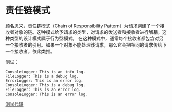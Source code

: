 # 责任链模式

顾名思义，责任链模式（Chain of Responsibility Pattern）为请求创建了一个接收者对象的链。这种模式给予请求的类型，对请求的发送者和接收者进行解耦。这种类型的设计模式属于行为型模式。
在这种模式中，通常每个接收者都包含对另一个接收者的引用。如果一个对象不能处理该请求，那么它会把相同的请求传给下一个接收者，依此类推。


测试：

```
ConsoleLogger: This is an info log.
FileLogger: This is a debug log.
ErrorLogger: This is an error log.
ConsoleLogger: This is a debug log.
FileLogger: This is an error log.
ConsoleLogger: This is an error log.
```

[测试代码](../src/main/java/com/fengwenyi/javademo/designpattern/chain)